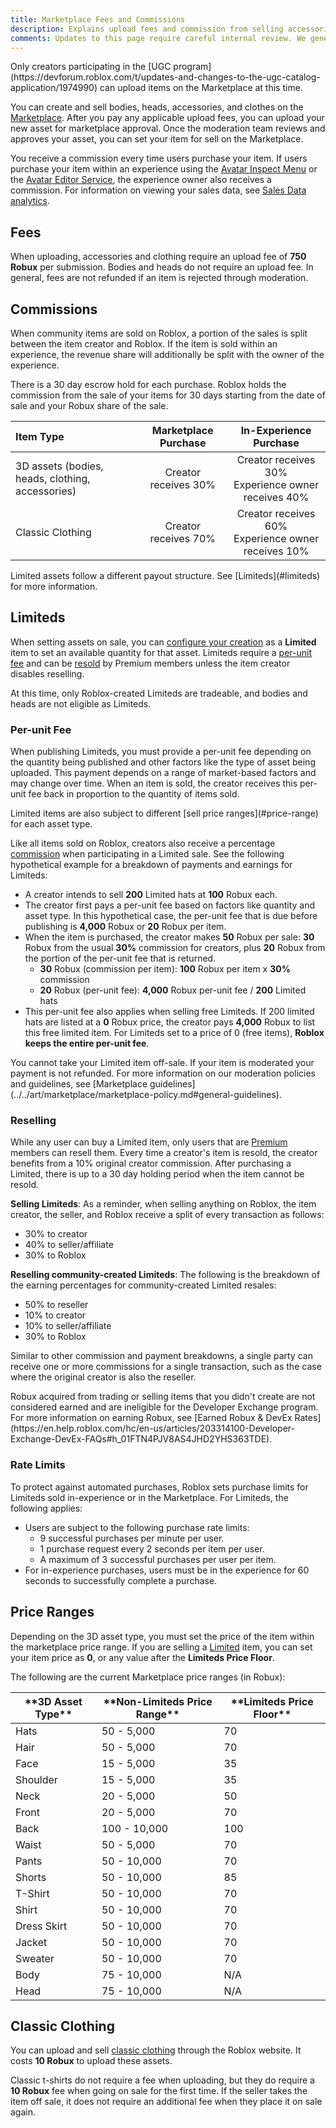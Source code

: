 ```yaml
---
title: Marketplace Fees and Commissions
description: Explains upload fees and commission from selling accessories and clothes on the Marketplace.
comments: Updates to this page require careful internal review. We generally don't accept pull requests on it.
---
```


<Alert severity = 'warning'>
Only creators participating in the [UGC program](https://devforum.roblox.com/t/updates-and-changes-to-the-ugc-catalog-application/1974990) can upload items on the Marketplace at this time.
</Alert>

You can create and sell bodies, heads, accessories, and clothes on the [Marketplace](https://www.roblox.com/catalog). After you pay any applicable upload fees, you can upload your new asset for marketplace approval. Once the moderation team reviews and approves your asset, you can set your item for sell on the Marketplace.

You receive a commission every time users purchase your item. If users purchase your item within an experience using the [Avatar Inspect Menu](../../players/avatar-inspect-menu.md) or the [Avatar Editor Service](../../players/avatar-editor.md), the experience owner also receives a commission. For information on viewing your sales data, see [Sales Data analytics](../../production/analytics/analytics-dashboard.md#sales-data).

## Fees

When uploading, accessories and clothing require an upload fee of **750 Robux** per submission. Bodies and heads do not require an upload fee. In general, fees are not refunded if an item is rejected through moderation.

## Commissions

When community items are sold on Roblox, a portion of the sales is split between the item creator and Roblox. If the item is sold within an experience, the revenue share will additionally be split with the owner of the experience.

There is a 30 day escrow hold for each purchase. Roblox holds the commission from the sale of your items for 30 days starting from the date of sale and your Robux share of the sale.

| Item Type                                        | Marketplace Purchase |                 In-Experience Purchase                  |
| :----------------------------------------------- | :------------------: | :-----------------------------------------------------: |
| 3D assets (bodies, heads, clothing, accessories) | Creator receives 30% | Creator receives 30%<br />Experience owner receives 40% |
| Classic Clothing                                 | Creator receives 70% | Creator receives 60%<br />Experience owner receives 10% |

<Alert severity = 'info'>
Limited assets follow a different payout structure. See [Limiteds](#limiteds) for more information.
</Alert>

## Limiteds

When setting assets on sale, you can [configure your creation](../../art/marketplace/publishing-to-marketplace.md#marketplace-settings) as a **Limited** item to set an available quantity for that asset. Limiteds require a [per-unit fee](#per-unit-fee) and can be [resold](#reselling) by Premium members unless the item creator disables reselling.

At this time, only Roblox-created Limiteds are tradeable, and bodies and heads are not eligible as Limiteds.

### Per-unit Fee

When publishing Limiteds, you must provide a per-unit fee depending on the quantity being published and other factors like the type of asset being uploaded. This payment depends on a range of market-based factors and may change over time. When an item is sold, the creator receives this per-unit fee back in proportion to the quantity of items sold.

<Alert severity ='info'>
Limited items are also subject to different [sell price ranges](#price-range) for each asset type.
</Alert>

Like all items sold on Roblox, creators also receive a percentage [commission](#commissions) when participating in a Limited sale. See the following hypothetical example for a breakdown of payments and earnings for Limiteds:

- A creator intends to sell **200** Limited hats at **100** Robux each.
- The creator first pays a per-unit fee based on factors like quantity and asset type. In this hypothetical case, the per-unit fee that is due before publishing is **4,000** Robux or **20** Robux per item.
- When the item is purchased, the creator makes **50** Robux per sale: **30** Robux from the usual **30%** commission for creators, plus **20** Robux from the portion of the per-unit fee that is returned.
  - **30** Robux (commission per item): **100** Robux per item x **30%** commission
  - **20** Robux (per-unit fee): **4,000** Robux per-unit fee / **200** Limited hats
- This per-unit fee also applies when selling free Limiteds. If 200 limited hats are listed at a **0** Robux price, the creator pays **4,000** Robux to list this free limited item. For Limiteds set to a price of 0 (free items), **Roblox keeps the entire per-unit fee**.

<Alert severity ='warning'>
You cannot take your Limited item off-sale. If your item is moderated your payment is not refunded. For more information on our moderation policies and guidelines, see [Marketplace guidelines](../../art/marketplace/marketplace-policy.md#general-guidelines).
</Alert>

### Reselling

While any user can buy a Limited item, only users that are [Premium](https://www.roblox.com/premium/membership) members can resell them. Every time a creator's item is resold, the creator benefits from a 10% original creator commission. After purchasing a Limited, there is up to a 30 day holding period when the item cannot be resold.

**Selling Limiteds**: As a reminder, when selling anything on Roblox, the item creator, the seller, and Roblox receive a split of every transaction as follows:

- 30% to creator
- 40% to seller/affiliate
- 30% to Roblox

**Reselling community-created Limiteds**: The following is the breakdown of the earning percentages for community-created Limited resales:

- 50% to reseller
- 10% to creator
- 10% to seller/affiliate
- 30% to Roblox

Similar to other commission and payment breakdowns, a single party can receive one or more commissions for a single transaction, such as the case where the original creator is also the reseller.

<Alert severity = 'warning'>
Robux acquired from trading or selling items that you didn't create are not considered earned and are ineligible for the Developer Exchange program. For more information on earning Robux, see [Earned Robux & DevEx Rates](https://en.help.roblox.com/hc/en-us/articles/203314100-Developer-Exchange-DevEx-FAQs#h_01FTN4PJV8AS4JHD2YHS363TDE).
</Alert>

### Rate Limits

To protect against automated purchases, Roblox sets purchase limits for Limiteds sold in-experience or in the Marketplace. For Limiteds, the following applies:

- Users are subject to the following purchase rate limits:
  - 9 successful purchases per minute per user.
  - 1 purchase request every 2 seconds per item per user.
  - A maximum of 3 successful purchases per user per item.
- For in-experience purchases, users must be in the experience for 60 seconds to successfully complete a purchase.

## Price Ranges

Depending on the 3D asset type, you must set the price of the item within the marketplace price range. If you are selling a [Limited](#limiteds) item, you can set your item price as **0**, or any value after the **Limiteds Price Floor**.

The following are the current Marketplace price ranges (in Robux):

<table>
<thead>
  <tr>
    <th>**3D Asset Type**</th>
    <th>**Non-Limiteds Price Range**</th>
    <th>**Limiteds Price Floor**</th>
  </tr>
</thead>
<tbody>
  <tr>
    <td>Hats</td>
    <td>50 - 5,000</td>
    <td>70</td>
  </tr>
  <tr>
    <td>Hair</td>
    <td>50 - 5,000</td>
    <td>70</td>
  </tr>
  <tr>
    <td>Face</td>
    <td>15 - 5,000 </td>
    <td>35</td>
  </tr>
  <tr>
    <td>Shoulder</td>
    <td>15 - 5,000</td>
    <td>35</td>
  </tr>
  <tr>
    <td>Neck</td>
    <td>20 - 5,000</td>
    <td>50</td>
  </tr>
  <tr>
    <td>Front</td>
    <td>20 - 5,000</td>
    <td>70</td>
  </tr>
  <tr>
    <td>Back</td>
    <td>100 - 10,000</td>
    <td>100</td>
  </tr>
  <tr>
    <td>Waist</td>
    <td>50 - 5,000</td>
    <td>70</td>
  </tr>
  <tr>
    <td>Pants</td>
    <td>50 - 10,000</td>
    <td>70</td>
  </tr>
  <tr>
    <td>Shorts</td>
    <td>50 - 10,000</td>
    <td>85</td>
  </tr>
  <tr>
    <td>T-Shirt</td>
    <td>50 - 10,000</td>
    <td>70</td>
  </tr>
  <tr>
    <td>Shirt</td>
    <td>50 - 10,000</td>
    <td>70</td>
  </tr>
  <tr>
    <td>Dress Skirt</td>
    <td>50 - 10,000</td>
    <td>70</td>
  </tr>
  <tr>
    <td>Jacket</td>
    <td>50 - 10,000</td>
    <td>70</td>
  </tr>
  <tr>
    <td>Sweater</td>
    <td>50 - 10,000</td>
    <td>70</td>
  </tr>
  <tr>
    <td>Body</td>
    <td>75 - 10,000</td>
    <td>N/A</td>
  </tr>
  <tr>
    <td>Head</td>
    <td>75 - 10,000</td>
    <td>N/A</td>
  </tr>
</tbody>
</table>

## Classic Clothing

You can upload and sell [classic clothing](../../art/accessories/classic-clothing.md) through the Roblox website. It costs **10 Robux** to upload these assets.

Classic t-shirts do not require a fee when uploading, but they do require a **10 Robux** fee when going on sale for the first time. If the seller takes the item off sale, it does not require an additional fee when they place it on sale again.
